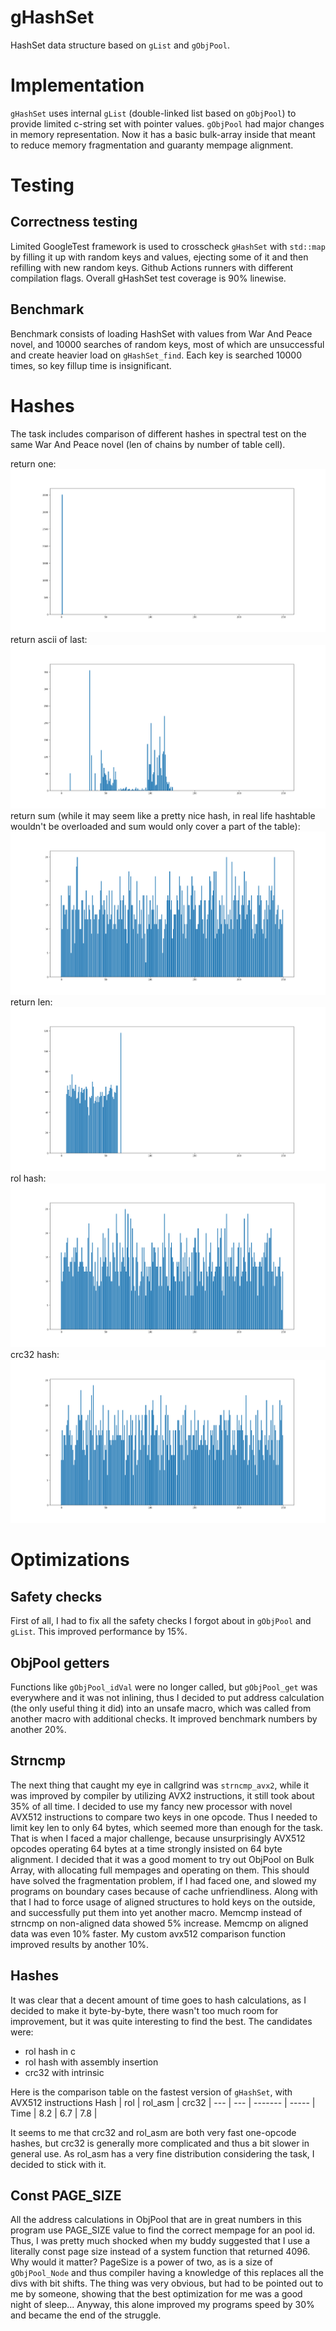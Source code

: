 # gHashSet
HashSet data structure based on `gList` and `gObjPool`.

# Implementation
`gHashSet` uses internal `gList` (double-linked list based on `gObjPool`) to provide limited c-string set with pointer values.
`gObjPool` had major changes in memory representation. Now it has a basic bulk-array inside that meant to reduce memory fragmentation and guaranty mempage alignment.

# Testing
## Correctness testing
Limited GoogleTest framework is used to crosscheck `gHashSet` with `std::map` by filling it up with random keys and values, ejecting some of it and then refilling with new random keys. Github Actions runners with different compilation flags. Overall gHashSet test coverage is 90% linewise.
## Benchmark
Benchmark consists of loading HashSet with values from War And Peace novel, and 10000 searches of random keys, most of which are unsuccessful and create heavier load on `gHashSet_find`.
Each key is searched 10000 times, so key fillup time is insignificant.

# Hashes
The task includes comparison of different hashes in spectral test on the same War And Peace novel (len of chains by number of table cell).

return one:
![Picture 1](./images/one.png)
return ascii of last:
![Picture 2](./images/ascii.png)
return sum (while it may seem like a pretty nice hash, in real life hashtable wouldn't be overloaded and sum would only cover a part of the table):
![Picture 3](./images/sum.png)
return len:
![Picture 4](./images/len.png)
rol hash:
![Picture 5](./images/rol.png)
crc32 hash:
![Picture 6](./images/crc32.png)

# Optimizations
## Safety checks
First of all, I had to fix all the safety checks I forgot about in `gObjPool` and `gList`. This improved performance by 15%.
## ObjPool getters
Functions like `gObjPool_idVal` were no longer called, but `gObjPool_get` was everywhere and it was not inlining, thus I decided to put address calculation (the only useful thing it did) into an unsafe macro, which was called from another macro with additional checks.
It improved benchmark numbers by another 20%.
## Strncmp
The next thing that caught my eye in callgrind was `strncmp_avx2`, while it was improved by compiler by utilizing AVX2 instructions, it still took about 35% of all time. I decided to use my fancy new processor with novel AVX512 instructions to compare two keys in one opcode.
Thus I needed to limit key len to only 64 bytes, which seemed more than enough for the task. That is when I faced a major challenge, because unsurprisingly AVX512 opcodes operating 64 bytes at a time strongly insisted on 64 byte alignment.
I decided that it was a good moment to try out ObjPool on Bulk Array, with allocating full mempages and operating on them. This should have solved the fragmentation problem, if I had faced one, and slowed my programs on boundary cases because of cache unfriendliness.
Along with that I had to force usage of aligned structures to hold keys on the outside, and successfully put them into yet another macro.
Memcmp instead of strncmp on non-aligned data showed 5% increase.
Memcmp on aligned data was even 10% faster.
My custom avx512 comparison function improved results by another 10%.
## Hashes
It was clear that a decent amount of time goes to hash calculations, as I decided to make it byte-by-byte, there wasn't too much room for improvement, but it was quite interesting to find the best.
The candidates were:
- rol hash in c
- rol hash with assembly insertion
- crc32 with intrinsic

Here is the comparison table on the fastest version of `gHashSet`, with AVX512 instructions
Hash | rol | rol_asm | crc32 |
---  | --- | ------- | ----- |
Time | 8.2 |   6.7   |  7.8  |

It seems to me that crc32 and rol_asm are both very fast one-opcode hashes, but crc32 is generally more complicated and thus a bit slower in general use.
As rol_asm has a very fine distribution considering the task, I decided to stick with it.

## Const PAGE_SIZE
All the address calculations in ObjPool that are in great numbers in this program use PAGE_SIZE value to find the correct mempage for an pool id.
Thus, I was pretty much shocked when my buddy suggested that I use a literally const page size instead of a system function that returned 4096. Why would it matter? PageSize is a power of two, as
is a size of `gObjPool_Node` and thus compiler having a knowledge of this replaces all the divs with bit shifts.
The thing was very obvious, but had to be pointed out to me by someone, showing that the best optimization for me was a good night of sleep...
Anyway, this alone improved my programs speed by 30% and became the end of the struggle.
